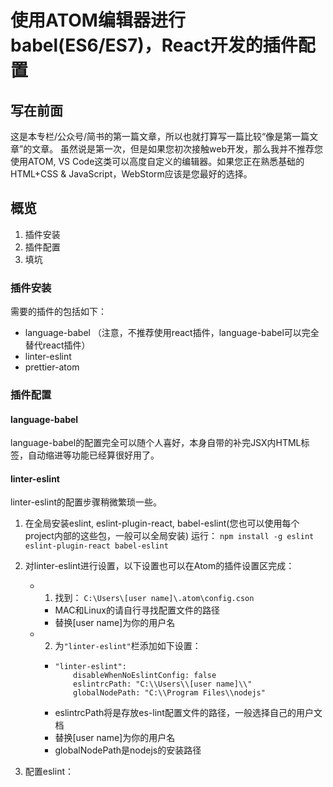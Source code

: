 # 使用ATOM编辑器进行babel(ES6/ES7)，React开发的插件配置

## 写在前面
这是本专栏/公众号/简书的第一篇文章，所以也就打算写一篇比较“像是第一篇文章”的文章。
虽然说是第一次，但是如果您初次接触web开发，那么我并不推荐您使用ATOM, VS Code这类可以高度自定义的编辑器。如果您正在熟悉基础的HTML+CSS & JavaScript，WebStorm应该是您最好的选择。

## 概览
1. 插件安装
2. 插件配置
3. 填坑

### 插件安装
需要的插件的包括如下：
* language-babel （注意，不推荐使用react插件，language-babel可以完全替代react插件）
* linter-eslint
* prettier-atom

### 插件配置

#### language-babel
language-babel的配置完全可以随个人喜好，本身自带的补完JSX内HTML标签，自动缩进等功能已经算很好用了。

#### linter-eslint
linter-eslint的配置步骤稍微繁琐一些。
1. 在全局安装eslint, eslint-plugin-react, babel-eslint(您也可以使用每个project内部的这些包，一般可以全局安装)
运行：
 `npm install -g eslint eslint-plugin-react babel-eslint`

2. 对linter-eslint进行设置，以下设置也可以在Atom的插件设置区完成：

   - 1. 找到：
  `C:\Users\[user name]\.atom\config.cson`
     - MAC和Linux的请自行寻找配置文件的路径
     - 替换[user name]为你的用户名

   - 2. 为`"linter-eslint"`栏添加如下设置：
     -  ```
        "linter-eslint":
            disableWhenNoEslintConfig: false
            eslintrcPath: "C:\\Users\\[user name]\\"
            globalNodePath: "C:\\Program Files\\nodejs"
        ```
     - eslintrcPath将是存放es-lint配置文件的路径，一般选择自己的用户文档
     - 替换[user name]为你的用户名
     - globalNodePath是nodejs的安装路径

3. 配置eslint：

